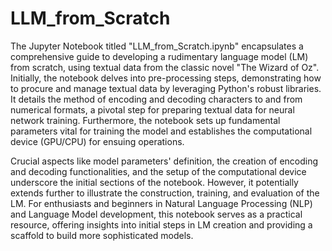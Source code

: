 # LLM_from_Scratch

The Jupyter Notebook titled "LLM_from_Scratch.ipynb" encapsulates a comprehensive guide to developing a rudimentary language model (LM) from scratch, using textual data from the classic novel "The Wizard of Oz". Initially, the notebook delves into pre-processing steps, demonstrating how to procure and manage textual data by leveraging Python's robust libraries. It details the method of encoding and decoding characters to and from numerical formats, a pivotal step for preparing textual data for neural network training. Furthermore, the notebook sets up fundamental parameters vital for training the model and establishes the computational device (GPU/CPU) for ensuing operations.

Crucial aspects like model parameters' definition, the creation of encoding and decoding functionalities, and the setup of the computational device underscore the initial sections of the notebook. However, it potentially extends further to illustrate the construction, training, and evaluation of the LM. For enthusiasts and beginners in Natural Language Processing (NLP) and Language Model development, this notebook serves as a practical resource, offering insights into initial steps in LM creation and providing a scaffold to build more sophisticated models.
